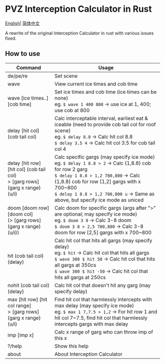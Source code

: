 # PVZ Interception Calculator in Rust

[English](./README_en.md)| [简体中文](../README.md) 

A rewrite of the original Interception Calculator in rust with various issues fixed.

## How to use
| Command | Usage |
| -------- | ----------- |
| de/pe/re   |             Set scene |
| wave             |       View current ice times and cob time |
| wave [ice times..] [cob time]  | Set ice times and cob time (ice times can be none)<br>eg. `$ wave 1 400 800` -> use ice at 1, 400; use cob at 800 |
| delay [hit col] (cob tail col)| Calc interceptable interval, earliest eat & iceable (need to provide cob tail col for roof scene)<br>eg. `$ delay 8.8` -> Calc hit col 8.8<br>`$ delay 3.5 4` -> Calc hit col 3.5 for cob tail col 4  |
| delay [hit row] [hit col] (cob tail col)<br>> [garg rows] (garg x range) (u/i) | Calc specific gargs (may specify ice mode)<br>eg. `$ delay 1 8.8 > 2` -> Calc (1,8.8) cob for row 2 garg<br>`$ delay 1 8.8 > 1,2 700,800` -> Calc (1,8.8) cob for row [1,2] gargs with x 700~800<br>`$ delay 1 8.8 > 1,2 700,800 u` -> Same as above, but specify ice mode as uniced  |
| doom [doom row] [doom col]<br>(> [garg rows] (garg x range) (u/i)) | Calc doom for specific gargs (args after ">" are optional; may specify ice mode)<br>eg. `$ doom 3 8` -> Calc 3-8 doom<br>`$ doom 3 8 > 2,5 700,800` -> Calc 3-8 doom for row [2,5] gargs with x 700~800  |
| hit (cob tail col) (delay) |Calc hit col that hits all gargs (may specify delay)<br>eg. `$ hit` -> Calc hit col that hits all gargs<br>`$ wave 300 $ hit 50` -> Calc hit col that hits all gargs at 350cs<br>`$ wave 300 $ hit -50` -> Calc hit col that hits all gargs at 250cs |
| nohit (cob tail col) (delay) |Calc hit col that doesn't hit any garg (may specify delay) |
| max [hit row] [hit col range]<br>> [garg rows] (garg x range) (u/i) | Find hit col that harmlessly intercepts with max delay (may specify ice mode)<br>eg. `$ max 1 7,7.5 > 1,2` -> For hit row 1 and hit col 7~7.5, find hit col that harmlessly intercepts gargs with max delay |
| imp [imp x]          |    Calc x range of garg who can throw imp of this x |
| ?/help              |     Show this help |
|  about              |     About Interception Calculator |